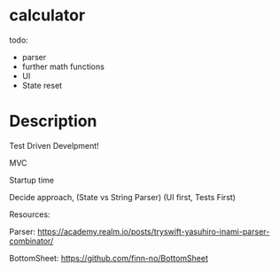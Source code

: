 # calculator


todo:

- parser
- further math functions
- UI
- State reset

# Description

Test Driven Develpment!

MVC

Startup time

Decide approach, (State vs String Parser) (UI first, Tests First)

Resources:

Parser:
https://academy.realm.io/posts/tryswift-yasuhiro-inami-parser-combinator/

BottomSheet:
https://github.com/finn-no/BottomSheet

